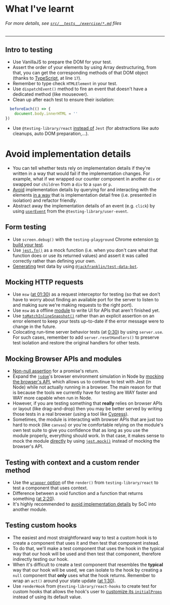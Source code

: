 # What I've learnt
###### *For more details, see [`src/__tests__/exercise/*.md`](https://github.com/HelpMe-Pls/testing-react-apps/tree/master/src/__tests__/exercise) files*
-------------
## Intro to testing
- Use VanillaJS to prepare the DOM for your test.
- Assert the order of your elements by using Array destructuring, from that, you can get the corresponding methods of that DOM object (thanks to [TypeScript](https://github.com/HelpMe-Pls/testing-react-apps/blob/master/src/__tests__/final/TS/01.extra-1.tsx), at line `17`).
- Remember to type check `HTMLElement` in your test.
- Use `dispatchEvent()` method to fire an event that doesn't have a dedicated method (like mouseover).
- Clean up after each test to ensure their isolation:
```ts
  beforeEach(() => {
	document.body.innerHTML = ''
})
``` 
- Use `@testing-library/react` [instead of](https://github.com/HelpMe-Pls/testing-react-apps/blob/master/src/__tests__/final/TS/02.tsx) `Jest` (for abstractions like auto cleanups, auto DOM preparation,...).

# Avoid implementation details
- You can tell whether tests rely on implementation details if they're written in a way that would fail if the implementation changes. For example, what if we wrapped our counter component in another `div` or swapped our `children` from a `div` to a `span` or `p`.  
- [Avoid](https://epicreact.dev/modules/testing-react-apps/avoid-implementation-details-solution) implementation details by querying for and interacting with the elements [in a way](https://testing-playground.com/) that is implementation detail free (i.e. presented in isolation) and refactor friendly.
- Abstract away the implementation details of an event (e.g. `click`) by using [`userEvent`](https://epicreact.dev/modules/testing-react-apps/avoid-implementation-details-extra-credit-solution-1) from the `@testing-library/user-event`.


## Form testing
- Use `screen.debug()` with the `testing-playground` Chrome extension [to build your test](https://epicreact.dev/modules/testing-react-apps/form-testing-solution-1).
- Use [`jest.fn()`](https://epicreact.dev/modules/testing-react-apps/form-testing-extra-credit-solution-1) as a mock function (i.e. when you don't care what that function does or use its returned values) and assert it was called correctly rather than defining your own.
- [Generating](https://epicreact.dev/modules/testing-react-apps/form-testing-extra-credit-solution-4) test data by using [`@jackfranklin/test-data-bot`](https://www.npmjs.com/package/@jackfranklin/test-data-bot).

## Mocking HTTP requests
- Use `msw` ([at 01:30](https://epicreact.dev/modules/testing-react-apps/mocking-http-requests-solution-1)) as a request interceptor for testing (so that we don't have to worry about finding an available port for the server to listen to and making sure we're making requests to the right port).
- Use `msw` as a offline [module](https://epicreact.dev/modules/testing-react-apps/mocking-http-requests-extra-credit-solution-1) to write UI for APIs that aren't finished yet.
- Use [`toMatchInlineSnapshot()`](https://epicreact.dev/modules/testing-react-apps/mocking-http-requests-extra-credit-solution-3) rather than an explicit assertion on an error element to keep your tests up-to-date if the error message were to change in the future.
- Colocating run-time server behavior tests (at [0:30](https://epicreact.dev/modules/testing-react-apps/mocking-http-requests-extra-credit-solution-4)) by using `server.use`. For such cases, remember to add `server.resetHandlers()` to preserve test isolation and restore the original handlers for other tests.

## Mocking Browser APIs and modules
- [Non-null assertion](https://github.com/HelpMe-Pls/testing-react-apps/blob/master/src/__tests__/final/TS/06.tsx) for a promise's return.
- Expand the [`jsdom`](https://github.com/jsdom/jsdom)'s browser environment simulation in Node by [mocking the browser's API](https://epicreact.dev/modules/testing-react-apps/mocking-browser-apis-and-modules-solution-1), which allows us to continue to test with Jest (in Node) while not actually running in a browser. The main reason for that is because the tools we currently have for testing are WAY faster and WAY more capable when run in Node.
- However, if you are testing something that **really** relies on browser APIs or layout (like drag-and-drop) then you may be better served by writing those tests in a real browser (using a tool like [Cypress](https://www.cypress.io/)).
- Sometimes, the module is interacting with browser APIs that are just too hard to
mock (like `canvas`) or you're comfortable relying on the module's own test
suite to give you confidence that as long as you use the module properly,
everything should work. In that case, it makes sense to mock the module [directly](https://epicreact.dev/modules/testing-react-apps/mocking-browser-apis-and-modules-extra-credit-solution-1) by using [`jest.mock()`](https://jestjs.io/docs/es6-class-mocks#calling-jestmock-with-the-module-factory-parameter) instead of mocking the browser's API.

## Testing with context and a custom render method
- Use the [`wrapper` option](https://epicreact.dev/modules/testing-react-apps/context-and-custom-render-method-solution) of the `render()` from `testing-library/react` to test a component that uses context.
- Difference between a void function and a function that returns something ([at 2:20](https://epicreact.dev/modules/testing-react-apps/context-and-custom-render-method-extra-credit-solution-2)).
- It's highly recommended to [avoid implementation details](https://epicreact.dev/modules/testing-react-apps/context-and-custom-render-method-extra-credit-solution-3) by SoC into another module.

## Testing custom hooks
- The easiest and most straightforward way to test a custom hook is to
create a component that uses it and then test that component instead.
- To do that, we'll make a test component that uses the hook in the typical way that our hook will be used and then test that component, therefore indirectly testing our hook.
- When it's difficult to create a test component that resembles the **typical** way that our hook will be used, we can isolate to the hook by creating a `null` component that **only** uses what the hook returns. Remember to wrap an `act()` around your state update ([at 1:30](https://epicreact.dev/modules/testing-react-apps/testing-custom-hooks-extra-credit-solution-1)). 
- Use `renderHook` from `@testing-library/react-hooks` to create test for custom hooks that allows the hook's user to [customize its `initialProps`](https://epicreact.dev/modules/testing-react-apps/testing-custom-hooks-extra-credit-solution-3) instead of using its default value.